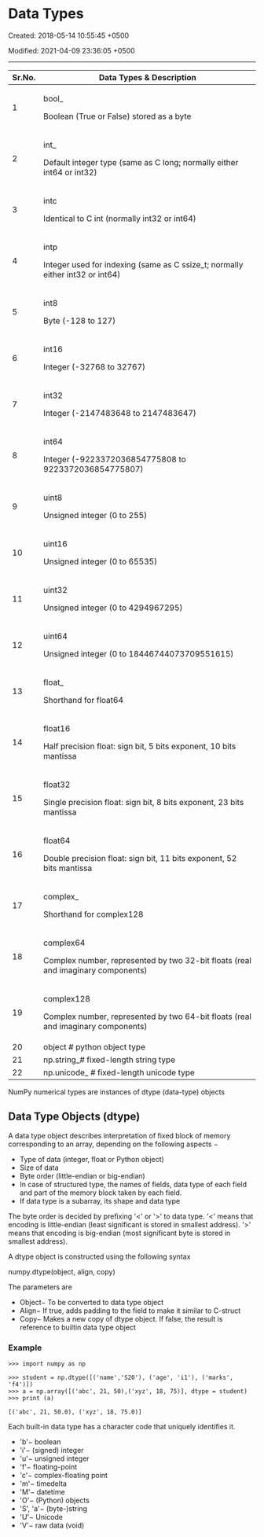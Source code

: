 # Data Types

Created: 2018-05-14 10:55:45 +0500

Modified: 2021-04-09 23:36:05 +0500

---

<table>
<colgroup>
<col style="width: 11%" />
<col style="width: 88%" />
</colgroup>
<thead>
<tr class="header">
<th><strong>Sr.No.</strong></th>
<th><strong>Data Types &amp; Description</strong></th>
</tr>
</thead>
<tbody>
<tr>
<td>1</td>
<td><p>bool_</p>
<p>Boolean (True or False) stored as a byte</p></td>
</tr>
<tr>
<td>2</td>
<td><p>int_</p>
<p>Default integer type (same as C long; normally either int64 or int32)</p></td>
</tr>
<tr>
<td>3</td>
<td><p>intc</p>
<p>Identical to C int (normally int32 or int64)</p></td>
</tr>
<tr>
<td>4</td>
<td><p>intp</p>
<p>Integer used for indexing (same as C ssize_t; normally either int32 or int64)</p></td>
</tr>
<tr>
<td>5</td>
<td><p>int8</p>
<p>Byte (-128 to 127)</p></td>
</tr>
<tr>
<td>6</td>
<td><p>int16</p>
<p>Integer (-32768 to 32767)</p></td>
</tr>
<tr>
<td>7</td>
<td><p>int32</p>
<p>Integer (-2147483648 to 2147483647)</p></td>
</tr>
<tr>
<td>8</td>
<td><p>int64</p>
<p>Integer (-9223372036854775808 to 9223372036854775807)</p></td>
</tr>
<tr>
<td>9</td>
<td><p>uint8</p>
<p>Unsigned integer (0 to 255)</p></td>
</tr>
<tr>
<td>10</td>
<td><p>uint16</p>
<p>Unsigned integer (0 to 65535)</p></td>
</tr>
<tr>
<td>11</td>
<td><p>uint32</p>
<p>Unsigned integer (0 to 4294967295)</p></td>
</tr>
<tr>
<td>12</td>
<td><p>uint64</p>
<p>Unsigned integer (0 to 18446744073709551615)</p></td>
</tr>
<tr>
<td>13</td>
<td><p>float_</p>
<p>Shorthand for float64</p></td>
</tr>
<tr>
<td>14</td>
<td><p>float16</p>
<p>Half precision float: sign bit, 5 bits exponent, 10 bits mantissa</p></td>
</tr>
<tr>
<td>15</td>
<td><p>float32</p>
<p>Single precision float: sign bit, 8 bits exponent, 23 bits mantissa</p></td>
</tr>
<tr>
<td>16</td>
<td><p>float64</p>
<p>Double precision float: sign bit, 11 bits exponent, 52 bits mantissa</p></td>
</tr>
<tr>
<td>17</td>
<td><p>complex_</p>
<p>Shorthand for complex128</p></td>
</tr>
<tr>
<td>18</td>
<td><p>complex64</p>
<p>Complex number, represented by two 32-bit floats (real and imaginary components)</p></td>
</tr>
<tr>
<td>19</td>
<td><p>complex128</p>
<p>Complex number, represented by two 64-bit floats (real and imaginary components)</p></td>
</tr>
<tr>
<td>20</td>
<td>object # python object type</td>
</tr>
<tr>
<td>21</td>
<td>np.string_# fixed-length string type</td>
</tr>
<tr>
<td>22</td>
<td>np.unicode_ # fixed-length unicode type</td>
</tr>
</tbody>
</table>

NumPy numerical types are instances of dtype (data-type) objects

## Data Type Objects (dtype)

A data type object describes interpretation of fixed block of memory corresponding to an array, depending on the following aspects −

- Type of data (integer, float or Python object)
- Size of data
- Byte order (little-endian or big-endian)
- In case of structured type, the names of fields, data type of each field and part of the memory block taken by each field.
- If data type is a subarray, its shape and data type

The byte order is decided by prefixing '<' or '>' to data type. '<' means that encoding is little-endian (least significant is stored in smallest address). '>' means that encoding is big-endian (most significant byte is stored in smallest address).

A dtype object is constructed using the following syntax

numpy.dtype(object, align, copy)

The parameters are

- Object− To be converted to data type object
- Align− If true, adds padding to the field to make it similar to C-struct
- Copy− Makes a new copy of dtype object. If false, the result is reference to builtin data type object

### Example

```
>>> import numpy as np

>>> student = np.dtype([('name','S20'), ('age', 'i1'), ('marks', 'f4')])
>>> a = np.array([('abc', 21, 50),('xyz', 18, 75)], dtype = student)
>>> print (a)

[('abc', 21, 50.0), ('xyz', 18, 75.0)]

```

Each built-in data type has a character code that uniquely identifies it.

- 'b'− boolean
- 'i'− (signed) integer
- 'u'− unsigned integer
- 'f'− floating-point
- 'c'− complex-floating point
- 'm'− timedelta
- 'M'− datetime
- 'O'− (Python) objects
- 'S', 'a'− (byte-)string
- 'U'− Unicode
- 'V'− raw data (void)
